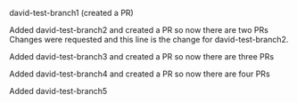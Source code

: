 david-test-branch1 (created a PR)

Added david-test-branch2 and created a PR so now there are two PRs
Changes were requested and this line is the change for david-test-branch2.

Added david-test-branch3 and created a PR so now there are three PRs

Added david-test-branch4 and created a PR so now there are four PRs

Added david-test-branch5